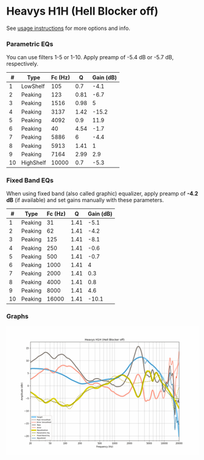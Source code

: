 # Heavys H1H (Hell Blocker off)
See [usage instructions](https://github.com/jaakkopasanen/AutoEq#usage) for more options and info.

### Parametric EQs
You can use filters 1-5 or 1-10. Apply preamp of -5.4 dB or -5.7 dB, respectively.

|   # | Type      |   Fc (Hz) |    Q |   Gain (dB) |
|-----|-----------|-----------|------|-------------|
|   1 | LowShelf  |       105 | 0.7  |        -4.1 |
|   2 | Peaking   |       123 | 0.81 |        -6.7 |
|   3 | Peaking   |      1516 | 0.98 |         5   |
|   4 | Peaking   |      3137 | 1.42 |       -15.2 |
|   5 | Peaking   |      4092 | 0.9  |        11.9 |
|   6 | Peaking   |        40 | 4.54 |        -1.7 |
|   7 | Peaking   |      5886 | 6    |        -4.4 |
|   8 | Peaking   |      5913 | 1.41 |         1   |
|   9 | Peaking   |      7164 | 2.99 |         2.9 |
|  10 | HighShelf |     10000 | 0.7  |        -5.3 |

### Fixed Band EQs
When using fixed band (also called graphic) equalizer, apply preamp of **-4.2 dB** (if available) and set gains manually with these parameters.

|   # | Type    |   Fc (Hz) |    Q |   Gain (dB) |
|-----|---------|-----------|------|-------------|
|   1 | Peaking |        31 | 1.41 |        -5.1 |
|   2 | Peaking |        62 | 1.41 |        -4.2 |
|   3 | Peaking |       125 | 1.41 |        -8.1 |
|   4 | Peaking |       250 | 1.41 |        -0.6 |
|   5 | Peaking |       500 | 1.41 |        -0.7 |
|   6 | Peaking |      1000 | 1.41 |         4   |
|   7 | Peaking |      2000 | 1.41 |         0.3 |
|   8 | Peaking |      4000 | 1.41 |         0.8 |
|   9 | Peaking |      8000 | 1.41 |         4.6 |
|  10 | Peaking |     16000 | 1.41 |       -10.1 |

### Graphs
![](./Heavys%20H1H%20(Hell%20Blocker%20off).png)
